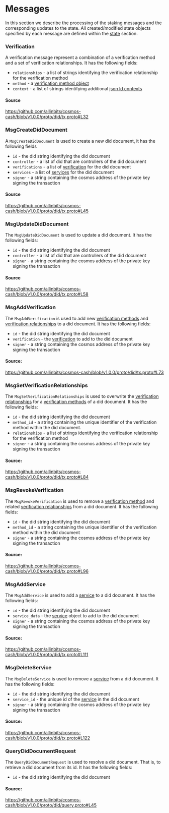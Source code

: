 # Messages

In this section we describe the processing of the staking messages and the corresponding updates to the state. All created/modified state objects specified by each message are defined within the [state](./02_state_transitions.md) section.


### Verification 

A verification message represent a combination of a verification method and a set of verification relationships. It has the following fields:

- `relationships` - a list of strings identifying the verification relationship for the verification method
- `method` - a [verification method object](02_state.md#verification_method) 
- `context` - a list of strings identifying additional [json ld contexts](https://json-ld.org/spec/latest/json-ld/#the-context)


#### Source 
https://github.com/allinbits/cosmos-cash/blob/v1.0.0/proto/did/tx.proto#L32



### MsgCreateDidDocument

A `MsgCreateDidDocument` is used to create a new did document, it has the following fields

- `id` - the did string identifying the did document
- `controller` - a list of did that are controllers of the did document
- `verifications` - a list of [verification](04_messages.md#verification) for the did document
- `services` - a list of [services](02_state.md#service) for the did document
- `signer` - a string containing the cosmos address of the private key signing the transaction 

#### Source

https://github.com/allinbits/cosmos-cash/blob/v1.0.0/proto/did/tx.proto#L45

### MsgUpdateDidDocument

The `MsgUpdateDidDocument` is used to update a did document. It has the following fields:

- `id` - the did string identifying the did document
- `controller` - a list of did that are controllers of the did document
- `signer` - a string containing the cosmos address of the private key signing the transaction 

#### Source
https://github.com/allinbits/cosmos-cash/blob/v1.0.0/proto/did/tx.proto#L58
### MsgAddVerification

The `MsgAddVerification` is used to add new [verification methods](https://w3c.github.io/did-core/#verification-methods) and [verification relationships](https://w3c.github.io/did-core/#verification-relationships) to a did document. It has the following fields:

- `id` - the did string identifying the did document
- `verification` - the [verification](04_messages.md#verification) to add to the did document
- `signer` - a string containing the cosmos address of the private key signing the transaction 

#### Source:
https://github.com/allinbits/cosmos-cash/blob/v1.0.0/proto/did/tx.proto#L73

### MsgSetVerificationRelationships

The `MsgSetVerificationRelationships` is used to overwrite the [verification relationships](https://w3c.github.io/did-core/#verification-relationships) for a [verification methods](https://w3c.github.io/did-core/#verification-methods) of a did document. It has the following fields:

- `id` - the did string identifying the did document
- `method_id` - a string containing the unique identifier of the verification method within the did document.
- `relationships` - a list of strings identifying the verification relationship for the verification method
- `signer` - a string containing the cosmos address of the private key signing the transaction 

#### Source:
https://github.com/allinbits/cosmos-cash/blob/v1.0.0/proto/did/tx.proto#L84
### MsgRevokeVerification

The `MsgRevokeVerification` is used to remove a [verification method](https://w3c.github.io/did-core/#verification-methods) and related [verification relationships](https://w3c.github.io/did-core/#verification-relationships) from a did document. It has the following fields:

- `id` - the did string identifying the did document
- `method_id` - a string containing the unique identifier of the verification method within the did document
- `signer` - a string containing the cosmos address of the private key signing the transaction 

#### Source:
https://github.com/allinbits/cosmos-cash/blob/v1.0.0/proto/did/tx.proto#L96
### MsgAddService

The `MsgAddService` is used to add a [service](https://w3c.github.io/did-core/#services) to a did document. It has the following fields:

- `id` - the did string identifying the did document
- `service_data` - the [service](02_state.md#service) object to add to the did document 
- `signer` - a string containing the cosmos address of the private key signing the transaction 

#### Source:
https://github.com/allinbits/cosmos-cash/blob/v1.0.0/proto/did/tx.proto#L111
### MsgDeleteService

The `MsgDeleteService` is used to remove a [service](https://w3c.github.io/did-core/#services) from a did document. It has the following fields:

- `id` - the did string identifying the did document
- `service_id` - the unique id of the [service](02_state.md#service) in the did document 
- `signer` - a string containing the cosmos address of the private key signing the transaction 

#### Source:
https://github.com/allinbits/cosmos-cash/blob/v1.0.0/proto/did/tx.proto#L122
### QueryDidDocumentRequest

The `QueryDidDocumentRequest` is used to resolve a did document. That is, to retrieve  a did document from its id. It has the following fields:

- `id` - the did string identifying the did document

#### Source: 
https://github.com/allinbits/cosmos-cash/blob/v1.0.0/proto/did/query.proto#L45
